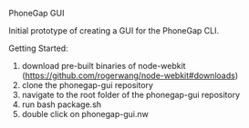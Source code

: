 PhoneGap GUI

Initial prototype of creating a GUI for the PhoneGap CLI.

Getting Started:

1. download pre-built binaries of node-webkit (https://github.com/rogerwang/node-webkit#downloads)
2. clone the phonegap-gui repository
3. navigate to the root folder of the phonegap-gui repository
4. run bash package.sh
5. double click on phonegap-gui.nw
